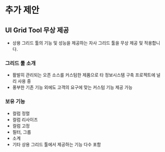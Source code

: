 # 추가 제안

## UI Grid Tool 무상 제공
- 상용 그리드 툴의 기능 및 성능을 제공하는 자사 그리드 툴을 무상 제공 및 적용합니다.
### 그리드 툴 소개
- 활발히 관리되는 오픈 소스를 커스텀한 제품으로 타 정보시스템 구축 프로젝트에 널리 사용 중
- 풍부한 기존 기능 외에도 고객의 요구에 맞는 커스텀 기능 제공 가능
### 보유 기능
- 컬럼 정렬
- 컬럼 리사이즈
- 컬럼 고정
- 필터, 그룹
- 소계
- 기타 상용 그리드 툴에서 제공하는 기능 다수 포함
